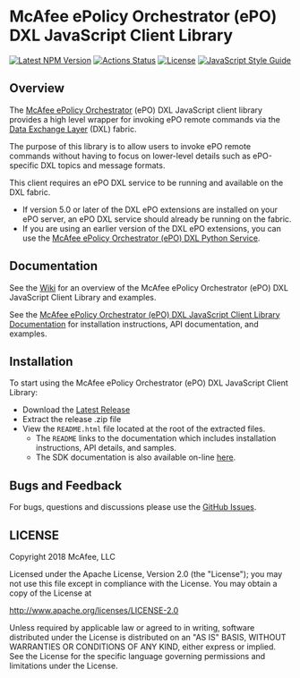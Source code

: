 # McAfee ePolicy Orchestrator (ePO) DXL JavaScript Client Library
[![Latest NPM Version](https://img.shields.io/npm/v/@opendxl/dxl-epo-client.svg)](https://www.npmjs.com/package/@opendxl/dxl-epo-client)
[![Actions Status](https://github.com/opendxl/opendxl-epo-client-javascript/workflows/Build/badge.svg)](https://github.com/opendxl/opendxl-epo-client-javascript/actions)
[![License](https://img.shields.io/badge/License-Apache%202.0-blue.svg)](https://opensource.org/licenses/Apache-2.0)
[![JavaScript Style Guide](https://img.shields.io/badge/code_style-standard-brightgreen.svg)](https://standardjs.com)

## Overview

The
[McAfee ePolicy Orchestrator](https://www.mcafee.com/us/products/epolicy-orchestrator.aspx)
(ePO) DXL JavaScript client library provides a high level wrapper for invoking
ePO remote commands via the
[Data Exchange Layer](http://www.mcafee.com/us/solutions/data-exchange-layer.aspx)
(DXL) fabric.

The purpose of this library is to allow users to invoke ePO remote commands
without having to focus on lower-level details such as ePO-specific DXL topics
and message formats.

This client requires an ePO DXL service to be running and available on the DXL
fabric.

* If version 5.0 or later of the DXL ePO extensions are installed on your ePO
  server, an ePO DXL service should already be running on the fabric.
* If you are using an earlier version of the DXL ePO extensions, you can use the
  [McAfee ePolicy Orchestrator (ePO) DXL Python Service](https://github.com/opendxl/opendxl-epo-service-python).

## Documentation

See the [Wiki](https://github.com/opendxl/opendxl-epo-client-javascript/wiki)
for an overview of the McAfee ePolicy Orchestrator (ePO) DXL JavaScript Client
Library and examples.

See the
[McAfee ePolicy Orchestrator (ePO) DXL JavaScript Client Library Documentation](https://opendxl.github.io/opendxl-epo-client-javascript/jsdoc)
for installation instructions, API documentation, and examples.

## Installation

To start using the McAfee ePolicy Orchestrator (ePO) DXL JavaScript Client
Library:

* Download the [Latest Release](https://github.com/opendxl/opendxl-epo-client-javascript/releases/latest)
* Extract the release .zip file
* View the `README.html` file located at the root of the extracted files.
  * The `README` links to the documentation which includes installation instructions, API details, and samples.
  * The SDK documentation is also available on-line [here](https://opendxl.github.io/opendxl-epo-client-javascript/jsdoc).

## Bugs and Feedback

For bugs, questions and discussions please use the
[GitHub Issues](https://github.com/opendxl/opendxl-epo-client-javascript/issues).

## LICENSE

Copyright 2018 McAfee, LLC

Licensed under the Apache License, Version 2.0 (the "License"); you may not use
this file except in compliance with the License. You may obtain a copy of the
License at

http://www.apache.org/licenses/LICENSE-2.0

Unless required by applicable law or agreed to in writing, software distributed
under the License is distributed on an "AS IS" BASIS, WITHOUT WARRANTIES OR
CONDITIONS OF ANY KIND, either express or implied. See the License for the
specific language governing permissions and limitations under the License.
